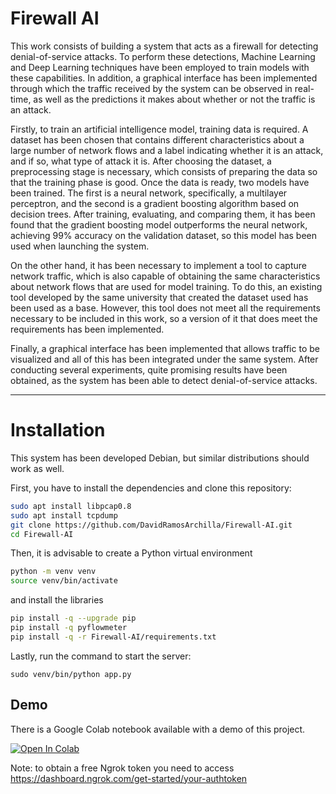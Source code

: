 # Firewall AI

This work consists of building a system that acts as a firewall for detecting denial-of-service attacks. To perform these detections, Machine Learning and Deep Learning techniques have been employed to train models with these capabilities. In addition, a graphical interface has been implemented through which the traffic received by the system can be observed in real-time, as well as the predictions it makes about whether or not the traffic is an attack.

Firstly, to train an artificial intelligence model, training data is required. A dataset has been chosen that contains different characteristics about a large number of network flows and a label indicating whether it is an attack, and if so, what type of attack it is. After choosing the dataset, a preprocessing stage is necessary, which consists of preparing the data so that the training phase is good. Once the data is ready, two models have been trained. The first is a neural network, specifically, a multilayer perceptron, and the second is a gradient boosting algorithm based on decision trees. After training, evaluating, and comparing them, it has been found that the gradient boosting model outperforms the neural network, achieving 99\% accuracy on the validation dataset, so this model has been used when launching the system.

On the other hand, it has been necessary to implement a tool to capture network traffic, which is also capable of obtaining the same characteristics about network flows that are used for model training. To do this, an existing tool developed by the same university that created the dataset used has been used as a base. However, this tool does not meet all the requirements necessary to be included in this work, so a version of it that does meet the requirements has been implemented.

Finally, a graphical interface has been implemented that allows traffic to be visualized and all of this has been integrated under the same system. After conducting several experiments, quite promising results have been obtained, as the system has been able to detect denial-of-service attacks.

***

# Installation

This system has been developed Debian, but similar distributions should work as well. 

First, you have to install the dependencies and clone this repository:

```bash
sudo apt install libpcap0.8
sudo apt install tcpdump
git clone https://github.com/DavidRamosArchilla/Firewall-AI.git
cd Firewall-AI
```

Then, it is advisable to create a Python virtual environment

```bash
python -m venv venv
source venv/bin/activate
```
and install the libraries
```bash
pip install -q --upgrade pip
pip install -q pyflowmeter
pip install -q -r Firewall-AI/requirements.txt
```

Lastly, run the command to start the server:

```
sudo venv/bin/python app.py
```

## Demo

There is a Google Colab notebook available with a demo of this project.

<a href="https://colab.research.google.com/github/DavidRamosArchilla/Firewall-AI/blob/main/notebooks/server_firewall_ai.ipynb" target="_parent"><img src="https://colab.research.google.com/assets/colab-badge.svg" alt="Open In Colab"/></a>

Note: to obtain a free Ngrok token you need to access https://dashboard.ngrok.com/get-started/your-authtoken

